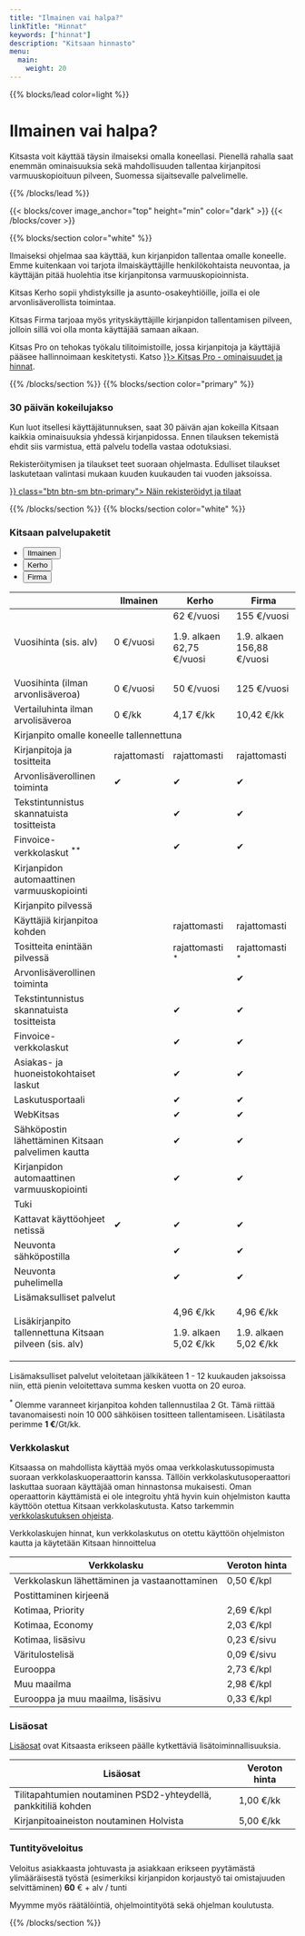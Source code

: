 ```yaml
---
title: "Ilmainen vai halpa?"
linkTitle: "Hinnat"
keywords: ["hinnat"]
description: "Kitsaan hinnasto"
menu:
  main:
    weight: 20
---
```


{{%  blocks/lead color=light %}}

# Ilmainen vai halpa?

Kitsasta voit käyttää täysin ilmaiseksi omalla koneellasi. Pienellä rahalla saat enemmän ominaisuuksia sekä mahdollisuuden tallentaa kirjanpitosi
varmuuskopioituun pilveen, Suomessa sijaitsevalle palvelimelle.

{{% /blocks/lead %}}

{{< blocks/cover image_anchor="top" height="min" color="dark" >}}
{{< /blocks/cover >}}

{{% blocks/section color="white" %}}
<div class="col">
<p><span class="plan">Ilmaiseksi</span> ohjelmaa saa käyttää, kun kirjanpidon tallentaa omalle koneelle. Emme kuitenkaan voi tarjota ilmaiskäyttäjille henkilökohtaista neuvontaa, ja käyttäjän pitää huolehtia itse kirjanpitonsa varmuuskopioinnista.</p>
<p><span class="plan">Kitsas Kerho</span> sopii yhdistyksille ja asunto-osakeyhtiöille, joilla ei ole arvonlisäverollista toimintaa.</p>
<p><span class="plan">Kitsas Firma</span> tarjoaa myös yrityskäyttäjille kirjanpidon tallentamisen pilveen, jolloin sillä voi olla monta käyttäjää samaan aikaan.
<p><span class="plan">Kitsas Pro</span> on tehokas työkalu tilitoimistoille, jossa kirjanpitoja ja käyttäjiä pääsee hallinnoimaan keskitetysti. Katso <a href={{<relref "../pro/">}}> Kitsas Pro - ominaisuudet ja hinnat</a>.
</div>
{{% /blocks/section %}}
{{% blocks/section color="primary" %}}
<div class="col">
<h3>30 päivän kokeilujakso</h3>
<p>Kun luot itsellesi käyttäjätunnuksen, saat 30 päivän ajan kokeilla Kitsaan kaikkia ominaisuuksia yhdessä kirjanpidossa.
Ennen tilauksen tekemistä ehdit siis varmistua, että palvelu todella vastaa odotuksiasi.</p>
<p>Rekisteröitymisen ja tilaukset teet suoraan ohjelmasta. Edulliset tilaukset laskutetaan valintasi mukaan kuuden kuukauden tai vuoden jaksoissa.</p>
<p class="text-center"><a href={{<relref "../docs/aloittaminen/tilaus">}} class="btn btn-sm btn-primary"><i class="fas fa-info-circle"></i> Näin rekisteröidyt ja tilaat</a></p>
</div>
{{% /blocks/section %}}
{{% blocks/section color="white" %}}



<article class="hinnasto">
<h3>Kitsaan palvelupaketit</h3>
<ul>
  <li>
    <button>Ilmainen</button>
  </li>
  <li>
    <button>Kerho</button>
  </li>
  <li class="active">
    <button>Firma</button>
  </li>
</ul>

<table style="margin-bottom: 2ex;">
  <thead>
    <tr class="text-white">
      <th class=""></th>
      <th>Ilmainen</th>
      <th>Kerho</th>
      <th>Firma</th>
    </tr>
  </thead>
  <tbody>
   <tr class="hinnasto">
     <td>Vuosihinta (sis. alv)</td>
      <td><span class="txt-l">0</span> <span class="txt-top">&euro;/vuosi</span></td>
      <td><span class="txt-l">62</span> <span class="txt-top">&euro;/vuosi</span>
      <p>1.9. alkaen 62,75 &euro;/vuosi</p></td>
      <td class="default">
        <span class="txt-l">155</span> <span class="txt-top">&euro;/vuosi</span>
        <p>1.9. alkaen 156,88 &euro;/vuosi</p></td>
      </td>
    </tr>  
    <tr class="hinnasto">
      <td>Vuosihinta (ilman arvonlisäveroa)</td>
      <td><span class="txt-l">0</span> <span class="txt-top">&euro;/vuosi</span></td>
      <td><span class="txt-l">50</span> <span class="txt-top">&euro;/vuosi</span></td>
      <td class="default">
        <span class="txt-l">125</span> <span class="txt-top">&euro;/vuosi</span>
      </td>
    </tr>
    <tr class="hinnasto">    
      <td>Vertailuhinta ilman arvolisäveroa</td>
      <td><span class="txt-l">0</span> <span class="txt-top">&euro;/kk</span></td>
      <td><span class="txt-l">4,17</span> <span class="txt-top">&euro;/kk</span></td>
      <td class="default">
        <span class="txt-l">10,42</span> <span class="txt-top">&euro;/kk</span>
      </td>
    </tr>
    <tr class="hinnasto">
      <td colspan="4" class="sep"><i class="fa fa-laptop"></i> Kirjanpito omalle koneelle tallennettuna</td>
    </tr>
    <tr class="hinnasto">
      <td>Kirjanpitoja ja tositteita</td>
      <td>rajattomasti</td>
      <td>rajattomasti</td>
      <td class="default">rajattomasti</td>
    </tr>
    <tr class="hinnasto">
      <td>Arvonlisäverollinen toiminta</td>
      <td><span class="tick">&#10004;</span></td>
      <td><span class="tick">&#10004;</span></td>
      <td class="default"><span class="tick">&#10004;</span></td>
    </tr>
    <tr class="hinnasto">
      <td>Tekstintunnistus skannatuista tositteista</td>
      <td></td>
      <td><span class="tick">&#10004;</span></td>
      <td class="default"><span class="tick">&#10004;</span></td>
    </tr>
    <tr class="hinnasto">
      <td>Finvoice-verkkolaskut <sup>** </sup></td>
      <td></td>
      <td><span class="tick">&#10004;</span></td>
      <td class="default"><span class="tick">&#10004;</span></td>
    </tr>
    <tr class="hinnasto">
      <td>Kirjanpidon automaattinen varmuuskopiointi</td>
      <td></span></td>
      <td></td>
      <td class="default"></td>
    </tr>
    <tr class="hinnasto">
      <td colspan="4" class="sep"><i class="fa fa-cloud"></i> Kirjanpito pilvessä</td>
    </tr>
    <tr class="hinnasto">
      <td>Käyttäjiä kirjanpitoa kohden</td>
      <td></td>
      <td>rajattomasti</td>
      <td class="default">rajattomasti</td>
    </tr>
    <tr class="hinnasto">
      <td>Tositteita enintään pilvessä</td>
      <td></sup></td>
      <td>rajattomasti <sup>* </sup></td>
      <td class="default">rajattomasti <sup>* </sup></td>
    </tr>
    <tr class="hinnasto">
      <td>Arvonlisäverollinen toiminta</td>
      <td></td>
      <td></td>
      <td class="default"><span class="tick">&#10004;</span></td>
    </tr>
    <tr class="hinnasto">
      <td>Tekstintunnistus skannatuista tositteista</td>
      <td></td>
      <td><span class="tick">&#10004;</span></td>
      <td class="default"><span class="tick">&#10004;</span></td>
    </tr>
    <tr class="hinnasto">
      <td>Finvoice-verkkolaskut </td>
      <td></td>
      <td><span class="tick">&#10004;</span></td>
      <td class="default"><span class="tick">&#10004;</span></td>
    </tr>
    <tr class="hinnasto">
      <td>Asiakas- ja huoneistokohtaiset laskut</td>
      <td></td>
      <td><span class="tick">&#10004;</span></td>
      <td class="default"><span class="tick">&#10004;</span></td>
    </tr>   
    <tr class="hinnasto">
      <td>Laskutusportaali</td>
      <td></td>
      <td><span class="tick">&#10004;</span></td>
      <td class="default"><span class="tick">&#10004;</span></td>
    </tr>
    <tr class="hinnasto">
      <td>WebKitsas</td>
      <td></td>
      <td><span class="tick">&#10004;</span></td>
      <td class="default"><span class="tick">&#10004;</span></td>
    </tr>       
    <tr class="hinnasto">
      <td>Sähköpostin lähettäminen Kitsaan palvelimen kautta</td>
      <td></td>
      <td><span class="tick">&#10004;</span></td>
      <td class="default"><span class="tick">&#10004;</span></td>
    </tr>     
    <tr class="hinnasto">
      <td>Kirjanpidon automaattinen varmuuskopiointi</td>
      <td></td>
      <td><span class="tick">&#10004;</span></td>
      <td class="default"><span class="tick">&#10004;</span></td>
    </tr>
    <tr class="hinnasto">
      <td colspan="4" class="sep"><i class="fa fa-life-ring"></i> Tuki</td>
    </tr>
    <tr class="hinnasto">
      <td>Kattavat käyttöohjeet netissä</td>
      <td><span class="tick">&#10004;</span></td>
      <td><span class="tick">&#10004;</span></td>
      <td class="default"><span class="tick">&#10004;</span></td>
    </tr>
    <tr class="hinnasto">
      <td>Neuvonta sähköpostilla</td>
      <td></td>
      <td><span class="tick">&#10004;</span></td>
      <td class="default"><span class="tick">&#10004;</span></td>
    </tr>
    <tr class="hinnasto">
      <td>Neuvonta puhelimella</td>
      <td></td>
      <td><span class="tick">&#10004;</span></td>
      <td class="default"><span class="tick">&#10004;</span></td>
    </tr>    
    <tr class="hinnasto">
      <td colspan="4" class="sep"><i class="fa fa-gem"></i> Lisämaksulliset palvelut</td>
    </tr>
    <tr class="hinnasto">
      <td>Lisäkirjanpito tallennettuna Kitsaan pilveen (sis. alv)</td>
      <td> </td>
      <td><span class="txt-l">4,96</span> <span class="txt-top">&euro;/kk</span> 
      <p> 1.9. alkaen 5,02 &euro;/kk</p></td></td>
      <td class="default"><span class="txt-l">4,96</span> <span class="txt-top">&euro;/kk</span>  
      <p>1.9. alkaen 5,02 &euro;/kk</p></td>
    </tr>           
  </tbody>
</table>
<p>Lisämaksulliset palvelut veloitetaan jälkikäteen 1 - 12 kuukauden jaksoissa niin, että pienin veloitettava summa kesken vuotta on 20 euroa.</p>
<p><sup>* </sup> Olemme varanneet kirjanpitoa kohden tallennustilaa 2 Gt. Tämä riittää tavanomaisesti noin 10 000 sähköisen tositteen tallentamiseen. Lisätilasta perimme <b>1 €</b>/Gt/kk.</p>

<h3>Verkkolaskut</h3>

Kitsaassa on mahdollista käyttää myös omaa verkkolaskutussopimusta suoraan verkkolaskuoperaattorin kanssa. Tällöin verkkolaskutusoperaattori laskuttaa suoraan käyttäjää oman hinnastonsa mukaisesti. Oman operaattorin käyttämistä ei ole integroitu yhtä hyvin kuin ohjelmiston kautta käyttöön otettua Kitsaan verkkolaskutusta. Katso tarkemmin [verkkolaskutuksen ohjeista](docs/asetukset/verkkolaskut/).

Verkkolaskujen hinnat, kun verkkolaskutus on otettu käyttöön ohjelmiston kautta ja käytetään Kitsaan hinnoittelua

<table style="margin-bottom: 2ex;">
  <thead>
  <tr class="text-white">
    <th class=""><i class="fa fa-bolt"></i> Verkkolasku</th>
    <th>Veroton hinta</th>
  </tr>  
  </thead>
  <tbody>
   <tr>
     <td>Verkkolaskun lähettäminen ja vastaanottaminen</td>
      <td class=""><span class="txt-l">0,50</span> <span class="txt-top">&euro;/kpl</span>
      </td>
    </tr>  
    <tr>
      <td colspan="2" class="sep"><i class="fa fa-envelope"></i> Postittaminen kirjeenä</td>
    </tr>   
    <tr>
      <td>Kotimaa, Priority</td>
       <td>
       <span class="txt-l">2,69</span> <span class="txt-top">&euro;/kpl</span>
       </td>      
     </tr>  
     <tr>
       <td>Kotimaa, Economy</td>
        <td>        
        <span class="txt-l">2,03</span> <span class="txt-top">&euro;/kpl</span>        
        </td>
      </tr>  
      <tr>
        <td>Kotimaa, lisäsivu</td>
         <td class=""><span class="txt-l">0,23</span> <span class="txt-top">&euro;/sivu</span></td>
       </tr>  
       <tr>
         <td>Väritulostelisä</td>
        <td class=""><span class="txt-l">0,09</span> <span class="txt-top">&euro;/sivu</span></td>
      </tr>  
      <tr>
        <td>Eurooppa</td>
         <td class="">
         <span class="txt-l">2,73</span> <span class="txt-top">&euro;/kpl</span>         
       </tr>         
      <tr>
        <td>Muu maailma</td>
       <td class="">
       <span class="txt-l">2,98</span> <span class="txt-top">&euro;/kpl</span>               
     </tr>  
     <tr>
       <td>Eurooppa ja muu maailma, lisäsivu</td>
       <td class="">
       <span class="txt-l">0,33</span> <span class="txt-top">&euro;/kpl</span>               
    </tr>              
  </tbody>
</table>

<h3>Lisäosat</h3>
<a href="/docs/lisaosat">Lisäosat</a> ovat Kitsaasta erikseen päälle kytkettäviä lisätoiminnallisuuksia. 
<table>
  <thead>
  <tr class="text-white">
    <th class=""><i class="fa fa-puzzle-piece"></i> Lisäosat</th>
    <th>Veroton hinta</th>
  </tr>  
  </thead> 
 <tbody>
   <tr>
     <td>Tilitapahtumien noutaminen PSD2-yhteydellä, pankkitiliä kohden</td>
      <td class="default"><span class="txt-l">1,00</span> <span class="txt-top">&euro;/kk</span></td>
    </tr>  
   <tr>
     <td>Kirjanpitoaineiston noutaminen Holvista</td>
      <td class="default"><span class="txt-l">5,00</span> <span class="txt-top">&euro;/kk</span></td>
    </tr>       
  </tbody>
</table>
  

<h3>Tuntityöveloitus</h3>
Veloitus asiakkaasta johtuvasta ja asiakkaan erikseen pyytämästä ylimääräisestä työstä (esimerkiksi kirjanpidon korjaustyö tai omistajuuden selvittäminen) <b>60</b> &euro; + alv / tunti

Myymme myös räätälöintiä, ohjelmointityötä sekä ohjelman koulutusta.

</article>
{{% /blocks/section %}}
<script src="/js/hinnat.js" defer></script>
